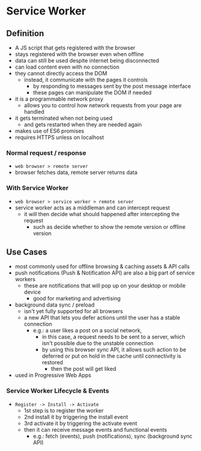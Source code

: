 # Service Worker

## Definition

- A JS script that gets registered with the browser
- stays registered with the browser even when offline
- data can still be used despite internet being disconnected
- can load content even with no connection
- they cannot directly access the DOM
  - instead, it communicate with the pages it controls
    - by responding to messages sent by the post message interface
    - these pages can manipulate the DOM if needed
- it is a programmable network proxy
  - allows you to control how network requests from your page are handled
- it gets terminated when not being used
  - and gets restarted when they are needed again
- makes use of ES6 promises
- requires HTTPS unless on localhost

### Normal request / response

- `web browser > remote server`
- browser fetches data, remote server returns data

### With Service Worker

- `web browser > service worker > remote server`
- service worker acts as a middleman and can intercept request
  - it will then decide what should happened after intercepting the request
    - such as decide whether to show the remote version or offline version

## Use Cases

- most commonly used for offline browsing & caching assets & API calls
- push notifications (Push & Notification API) are also a big part of service workers
  - these are notifications that will pop up on your desktop or mobile device
    - good for marketing and advertising
- background data sync / preload
  - isn't yet fully supported for all browsers
  - a new API that lets you defer actions until the user has a stable connection
    - e.g.: a user likes a post on a social network,
      - in this case, a request needs to be sent to a server, which isn't possible due to the unstable connection
      - by using this browser sync API, it allows such action to be deferred or put on hold in the cache until connectivity is restored
        - then the post will get liked
- used in Progressive Web Apps

### Service Worker Lifecycle & Events

- `Register -> Install -> Activate`
  - 1st step is to register the worker
  - 2nd install it by triggering the install event
  - 3rd activate it by triggering the activate event
  - then it can receive message events and functional events
    - e.g.: fetch (events), push (notifications), sync (background sync API)
